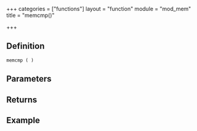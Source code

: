 +++
categories = ["functions"]
layout = "function"
module = "mod_mem"
title = "memcmp()"

+++

## Definition

    memcmp ( )

## Parameters

## Returns

## Example
